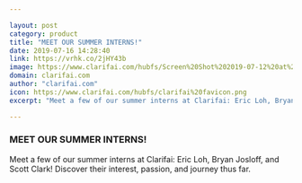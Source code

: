 ```yaml
---

layout: post
category: product
title: "MEET OUR SUMMER INTERNS!"
date: 2019-07-16 14:28:40
link: https://vrhk.co/2jHY43b
image: https://www.clarifai.com/hubfs/Screen%20Shot%202019-07-12%20at%2011.12.59%20AM.png#keepProtocol
domain: clarifai.com
author: "clarifai.com"
icon: https://www.clarifai.com/hubfs/clarifai%20favicon.png
excerpt: "Meet a few of our summer interns at Clarifai: Eric Loh, Bryan Josloff, and Scott Clark! Discover their interest, passion, and journey thus far."

---
```


### MEET OUR SUMMER INTERNS!

Meet a few of our summer interns at Clarifai: Eric Loh, Bryan Josloff, and Scott Clark! Discover their interest, passion, and journey thus far.